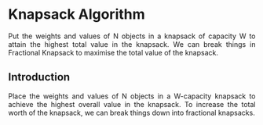  <h1>Knapsack Algorithm</h1>
 
  

 <p align="justify">
Put the weights and values of N objects in a knapsack of capacity W to attain the highest total value in the knapsack. We can break things in Fractional Knapsack to maximise the total value of the knapsack.
</p>
 
 <h2>Introduction</h2>
 <p align="justify">
 Place the weights and values of N objects in a W-capacity knapsack to achieve the highest overall value in the knapsack. To increase the total worth of the knapsack, we can break things down into fractional knapsacks.
</p>



